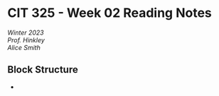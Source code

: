 # CIT 325 - Week 02 Reading Notes
*Winter 2023*  
*Prof. Hinkley*  
*Alice Smith*

## Block Structure
- 